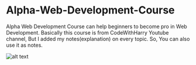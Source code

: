 # Alpha-Web-Development-Course

Alpha Web Development Course can help beginners to become pro in Web Development.
Basically this course is from CodeWithHarry Youtube channel, But I added my notes(explanation) on every topic.
So, You can also use it as notes.

![alt text](https://www.cdmi.in/courses@2x/web-developments.webp)